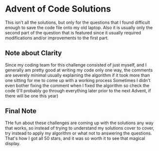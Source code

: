 # Advent of Code Solutions
This isn't all the solutions, but only for the questions that I found difficult enough to save the code file onto my old laptop. Also it is usually only the second part of the question that is featured since it usually required modifications and/or improvements to the first part. 
## Note about Clarity
Since my coding team for this challenge consisted of just myself, and I generally am pretty good at writing my code only one way, the comments are severely minimal usually explaining the algorithm if it took more than one sitting for me to come up with a working process
Sometimes I didn't even bother fixing the comment when I fixed the algorithm so check the code (I'll probably go through everything later prior to the next Advent, if there will be one this year)
## Final Note
THe fun about these challenges are coming up with the solutions any way that works, so instead of trying to understand my solutions cover to cover, try instead to apply my algorithm or what not to answering the questions. That's how I got all 50 stars, and it was so worth it to see that magical display.
